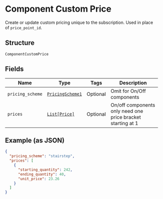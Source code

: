 
# Component Custom Price

Create or update custom pricing unique to the subscription. Used in place of `price_point_id`.

## Structure

`ComponentCustomPrice`

## Fields

| Name | Type | Tags | Description |
|  --- | --- | --- | --- |
| `pricing_scheme` | [`PricingScheme1`](../../doc/models/pricing-scheme-1.md) | Optional | Omit for On/Off components |
| `prices` | [`List[Price]`](../../doc/models/price.md) | Optional | On/off components only need one price bracket starting at 1 |

## Example (as JSON)

```json
{
  "pricing_scheme": "stairstep",
  "prices": [
    {
      "starting_quantity": 242,
      "ending_quantity": 40,
      "unit_price": 23.26
    }
  ]
}
```


